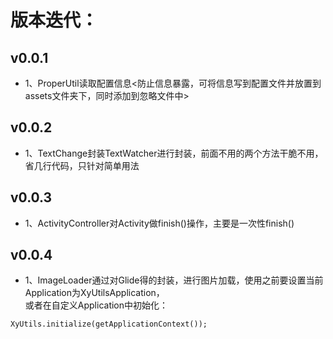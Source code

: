 # 版本迭代：

## v0.0.1
* 1、ProperUtil读取配置信息<防止信息暴露，可将信息写到配置文件并放置到assets文件夹下，同时添加到忽略文件中>

## v0.0.2
* 1、TextChange封装TextWatcher进行封装，前面不用的两个方法干脆不用，省几行代码，只针对简单用法

## v0.0.3
* 1、ActivityController对Activity做finish()操作，主要是一次性finish()

## v0.0.4
* 1、ImageLoader通过对Glide得的封装，进行图片加载，使用之前要设置当前Application为XyUtilsApplication，  
或者在自定义Application中初始化：  

```
XyUtils.initialize(getApplicationContext());

```


